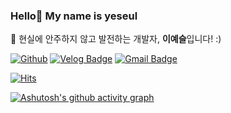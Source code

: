 ### Hello👋 My name is yeseul  
📌 현실에 안주하지 않고 발전하는 개발자, <strong>이예슬</strong>입니다! :)

[![Github](http://img.shields.io/badge/-Tech%20blog-000000?style=flat-square&logo=github&link=https://github.com/Leemainsw)](https://github.com/Leemainsw)
[![Velog Badge](https://img.shields.io/badge/velog-8BCB98?style=flat-square&logo=vimeo&logoColor=white&link=https://velog.io/@zopall0000)](https://velog.io/@zopall0000)
[![Gmail Badge](https://img.shields.io/badge/Gmail-d14836?style=flat-square&logo=Gmail&logoColor=white&link=mailto:s2018s15@e-mirim.hs.kr@gmail.com)](mailto:s2018s15@e-mirim.hs.kr@gmail.com)
	
[![Hits](https://hits.seeyoufarm.com/api/count/incr/badge.svg?url=https%3A%2F%2Fgithub.com%2FLeemainsw)](https://hits.seeyoufarm.com)

[![Ashutosh's github activity graph](https://activity-graph.herokuapp.com/graph?username=Leemainsw&bg_color=F5F5F5&color=6A67CE&line=947EC3&point=B689C0&area=true&hide_border=true)](https://github.com/ashutosh00710/github-readme-activity-graph)


<!-- <a href="https://opgc.me/#/users/Leemainsw" target="_blank"><img src="https://api.opgc.me/githubs/users/Leemainsw/tag/?theme=basic" /></a> -->
